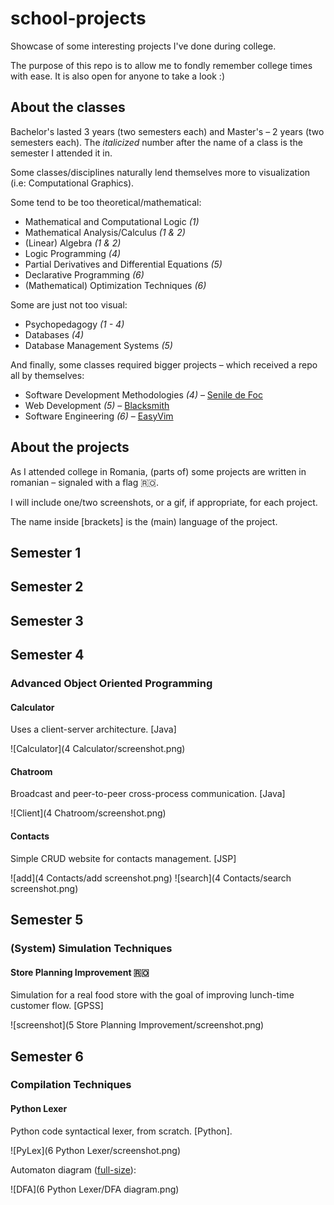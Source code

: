 # school-projects

Showcase of some interesting projects I've done during college.

The purpose of this repo is to allow me to fondly remember college times with ease. It is also open for anyone to take a look :)



## About the classes

Bachelor's lasted 3 years (two semesters each) and Master's – 2 years (two semesters each). The *italicized* number after the name of a class is the semester I attended it in.

Some classes/disciplines naturally lend themselves more to visualization (i.e: Computational Graphics).

Some tend to be too theoretical/mathematical:

* Mathematical and Computational Logic _(1)_
* Mathematical Analysis/Calculus _(1 & 2)_
* (Linear) Algebra _(1 & 2)_
* Logic Programming *(4)*
* Partial Derivatives and Differential Equations *(5)*
* Declarative Programming *(6)*
* (Mathematical) Optimization Techniques *(6)*

Some are just not too visual:

* Psychopedagogy *(1 - 4)*
* Databases *(4)*
* Database Management Systems *(5)*

And finally, some classes required bigger projects – which received a repo all by themselves:

* Software Development Methodologies *(4)* – [Senile de Foc](https://github.com/stefan1niculae/senile-de-foc)
* Web Development *(5)* – [Blacksmith](https://github.com/stefan1niculae/blacksmith)
* Software Engineering *(6)* – [EasyVim](https://github.com/stefan1niculae/easyVim)



## About the projects

As I attended college in Romania, (parts of) some projects are written in romanian – signaled with a flag 🇷🇴.

I will include one/two screenshots, or a gif, if appropriate, for each project.

The name inside [brackets] is the (main) language of the project.

## Semester 1

## Semester 2

## Semester 3

## Semester 4

### Advanced Object Oriented Programming

#### Calculator

Uses a client-server architecture. [Java]

![Calculator](4 Calculator/screenshot.png)

#### Chatroom

Broadcast and peer-to-peer cross-process communication. [Java]

 ![Client](4 Chatroom/screenshot.png)

#### Contacts

Simple CRUD website for contacts management. [JSP]

![add](4 Contacts/add screenshot.png)
![search](4 Contacts/search screenshot.png)

## Semester 5

### (System) Simulation Techniques

#### Store Planning Improvement 🇷🇴

Simulation for a real food store with the goal of improving lunch-time customer flow. [GPSS]

 ![screenshot](5 Store Planning Improvement/screenshot.png)

## Semester 6

### Compilation Techniques

#### Python Lexer

Python code syntactical lexer, from scratch. [Python].

 ![PyLex](6 Python Lexer/screenshot.png)

Automaton diagram ([full-size](https://raw.githubusercontent.com/stefan1niculae/school-projects/master/Python%20Lexer/DFA%20diagram.png)):

![DFA](6 Python Lexer/DFA diagram.png)